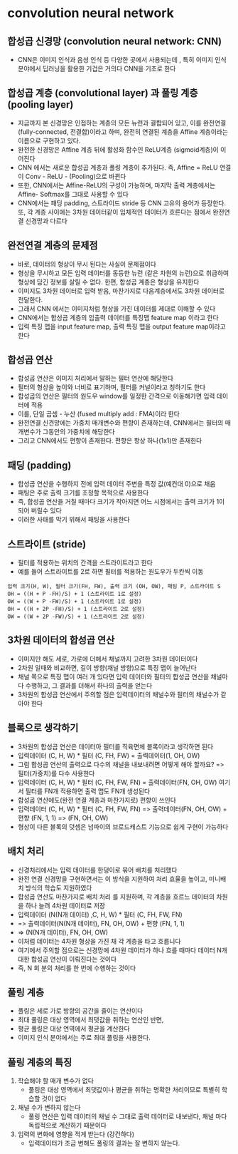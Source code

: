 # convolution neural network

## 합성곱 신경망 \(convolution neural network: CNN\)

* CNN은 이미지 인식과 음성 인식 등 다양한 곳에서 사용되는데 ,  특히 이미지 인식 분야에서 딥러닝을 활용한 기겁은 거의다 CNN을 기초로 한다 

## 합성곱 계층 \(convolutional layer\) 과 풀링 계층\(pooling layer\)

* 지금까지 본 신경망은 인접하는 계층의 모든 뉴런과 결합되어 있고, 이를 완전연결 \(fully-connected, 전결합\)이라고 하며,  완전히 연결된 계층을 Affine 계층이라는 이름으로 구현하고 있다.
* 완전한 신경망은 Affine 계층 뒤에 활성화 함수인 ReLU계층 \(sigmoid계층\)이 이어진다 
* CNN 에서는 새로운 합성곱 계층과 풀링 계층이 추가된다. 즉, Affine = ReLU 연결이 Conv - ReLU - \(Pooling\)으로 바뀐다 
* 또한, CNN에서는 Affine-ReLU의 구성이 가능하며, 마지막 출력 계층에서는 Affine- Softmax를 그대로 사용할 수 있다 
* CNN에서는 패딩 padding, 스트라이드 stride  등 CNN 고유의 용어가 등장한다. 또, 각 계층 사이에는 3차원 데이터같이 입체적인 데이터가 흐른다는 점에서 완전연결 신경망과 다르다 

## 완전연결 계층의 문제점

* 바로, 데이터의 형상이 무시 된다는 사실이 문제점이다 
* 형상을 무시하고 모든 입력 데이터를 동등한 뉴런 \(같은 차원의 뉴런\)으로 취급하여 형상에 담긴 정보를 살릴 수 없다. 한편, 합성곱 계층은 형상을 유지한다 
* 이미지도 3차원 데이터로 입력 받음, 마찬가지로 다음계층에서도 3차원 데이터로 전달한다. 
* 그래서 CNN 에서는 이미지처럼 형상을 가진 데이터를 제대로 이해할 수 있다
* CNN에서는 합성곱 계층의 입출력 데이터를 특징맵 feature map 이라고 한다
* 입력 특징 맵을 input feature map, 출력 특징 맵을 output feature map이라고 한다 

## 합성곱 연산

* 합성곱 연산은 이미지 처리에서 말하는 필터 연산에 해당한다 
* 필터의 형상을 높이와 너비로 표기하며, 필터를 커널이라고 칭하기도 한다 
* 합성곱의 연산은 필터의 원도우 window를 일정한 간격으로 이동해가면 입력 데이터에 적용 
* 이를, 단일 곱셈 - 누산 \(fused multiply add : FMA\)이라 한다 
* 완전연결 신견망에는 가중치 매개변수와 편향이 존재하는데, CNN에서는 필터의 매개변수가 그동안의 가중치에 해당한다
* 그리고 CNN에서도 편향이 존재한다. 편향은 항상 하나\(1x1\)만 존재한다 

## 패딩 \(padding\)

* 합성곱 연산을 수행하지 전에 입력 데이터 주변을 특정 값\(예컨대 0\)으로 채움
* 패팅은 주로 출력 크기를 조정할 목적으로 사용한다 
* 즉, 합성곱 연산을 거칠 때마다 크기가 작아지면 어느 시점에서는 출력 크기가 1이 되어 버릴수 있다 
* 이러한 사태를 막기 위해서 패팅을 사용한다 

## 스트라이트 \(stride\)

* 필터를 적용하는 위치의 간격을 스트라이트라고 한다 
* 예를 들어 스트라이트를 2로 하면 필터를 적용하는 원도우가 두칸씩 이동

```text
입력 크기(H, W), 필터 크기(FH, FW), 출력 크기 (OH, OW), 패팅 P, 스트라이트 S
OH = ((H + P -FH)/S) + 1 (스트라이트 1로 설정)
OW = ((W + P -FW)/S) + 1 (스트라이트 1로 설정)
OH = ((H + 2P -FH)/S) + 1 (스트라이트 2로 설정)
OW = ((W + 2P -FW)/S) + 1 (스트라이트 2로 설정)
```

## 3차원 데이터의 합성곱 연산

* 이미지만 해도 세로, 가로에 더해서 채널까지 고려한 3차원 데이터이다 
* 2차원 일때와 비교하면, 길이 방향\(채널 방향\)으로 특징 맵이 늘어난다
* 채널 쪽으로 특징 맵이 여러 개 있다면 입력 데이터와 필터의 합성곱 연산을 채널마다 수행하고, 그 결과를 더해서 하나의 출력을 얻는다 
* 3차원의 합성곱 연산에서 주의할 점은 입력데이터의 채널수와 필터의 채널수가 같아야 한다 

## 블록으로 생각하기

* 3차원의 합성곱 연산은 데이터아 필터를 직육면체 블록이라고 생각하면 된다
* 입력데이터 \(C, H, W\) \* 필터 \(C, FH, FW\) = 출력데이터\(1, OH, OW\)
* 그럼 합성곱 연산의 출력으로 다수의 채널을 내보내려면 어떻게 해야 할까요? =&gt; 필터\(가중치\)를 다수 사용한다
* 입력데이터 \(C, H, W\) \* 필터 \(C, FH, FW, FN\) = 출력데이터\(FN, OH, OW\) 여기서 필터를 FN개 적용하면 출력 맵도 FN개 생성된다
* 합성곱 연산에도\(완전 연결 계층과 마찬가지로\) 편향이 쓰인다
* 입력데이터 \(C, H, W\) \* 필터 \(C, FH, FW, FN\) =&gt; 출력데이터\(FN, OH, OW\) + 편향 \(FN, 1, 1\) =&gt; \(FN, OH, OW\)
* 형상이 다른 블록의 덧셈은 넘파이의 브로드캐스트 기능으로 쉽게 구현이 가능하다 

## 배치 처리

* 신경처리에서는 입력 데이터를 한덩이로 묶어 배치를 처리했다 
* 완전 연결 신경망을 구현하면서는 이 방식을 지원하여 처리 효율을 높이고, 미니배치 방식의 학습도 지원하였다
* 합성곱 연산도 마찬가지로 배치 처리 를 지원하며, 각 계층을 흐르느 데이터의 차원을 하나 늘려 4차원 데이터로 저장 
* 입력데이터 \(N\(N개 데이터\) ,C, H, W\) \* 필터 \(C, FH, FW, FN\)
* =&gt; 출력데이터\(N\(N개 데이터\), FN, OH, OW\) + 편향 \(FN, 1, 1\)
* =&gt; \(N\(N개 데이터\), FN, OH, OW\)
* 이처럼 데이터는 4차원 형상을 가진 채 각 계층을 타고 흐릅니다 
* 여기에서 주의할 점으로는 신경망에 4차원 데이터가 하나 흐를 때마다 데이터 N개 대한 합성곱 연산이 이뤄진다는 것이다 
* 즉, N 회 분의 처리를 한 번에 수행하는 것이다

## 풀링 계층

* 풀링은 세로 가로 방향의 공간을 줄이는 연산이다 
* 최대 풀링은 대상 영역에서 최댓값을 취하는 연산인 반면,
* 평균 풀링은 대상 연역에서 평균을 계산한다 
* 이미지 인식 분야에서는 주로 최대 풀링을 사용한다. 

## 풀링 계층의 특징

1. 학습해야 할 매개 변수가 없다 
   * 풀링은 대상 영역에서 최댓값이나 평균을 취하는 명확한 처리이므로 특별히 학습할 것이 없다 
2. 채널 수가 변하지 않는다 
   * 풀링 연산은 입력 데이터의 채널 수 그대로 출력 데이터로 내보낸다, 채널 마다 독립적으로 계산하기 때문이다 
3. 입력의 변화에 영향을 적게 받는다 \(강건하다\)
   * 입력데이터가 조금 변해도 풀링의 결과는 잘 변하지 않는다. 

